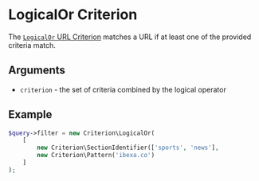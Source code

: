 # LogicalOr Criterion

The [`LogicalOr` URL Criterion](https://github.com/ezsystems/ezplatform-kernel/blob/v1.0.0/eZ/Publish/API/Repository/Values/URL/Query/Criterion/LogicalOr.php)
matches a URL if at least one of the provided criteria match.

## Arguments

- `criterion` - the set of criteria combined by the logical operator

## Example

``` php
$query->filter = new Criterion\LogicalOr(
    [
        new Criterion\SectionIdentifier(['sports', 'news'],
        new Criterion\Pattern('ibexa.co')
    ]
);
```
